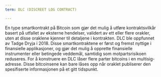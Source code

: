 ```yaml
---
term: DLC (DISCREET LOG CONTRACT)

---
```

En type smartkontrakt på Bitcoin som gjør det mulig å utføre kontraktsvilkår basert på utfallet av eksterne hendelser, validert av ett eller flere orakler, uten at disse oraklene kjenner til detaljene i kontrakten. DLC ble oppfunnet av Tadge Dryja i 2018. Disse smartkontraktene er først og fremst nyttige i finansielle applikasjoner, og gjør det mulig å opprette finansielle instrumenter eller betingede veddemål, samtidig som motpartsrisikoen reduseres. For å konstruere en DLC låser flere parter bitcoins i en multisig-adresse. Disse bitcoinsene kan bare låses opp når oraklet publiserer den spesifiserte informasjonen på et gitt tidspunkt.